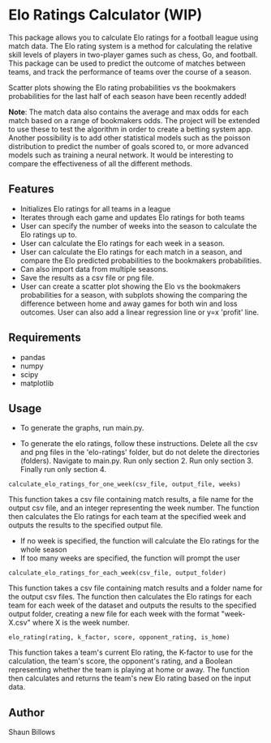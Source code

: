 # Elo Ratings Calculator (WIP)

This package allows you to calculate Elo ratings for a football league using match data. The Elo rating system is a method for calculating the relative skill levels of players in two-player games such as chess, Go, and football. This package can be used to predict the outcome of matches between teams, and track the performance of teams over the course of a season.

Scatter plots showing the Elo rating probabilities vs the bookmakers probabilities for the last half of each season have been recently added!

**Note**: The match data also contains the average and max odds for each match based on a range of bookmakers odds. The project will be extended to use these to test the algorithm in order to create a betting system app. Another possibility is to add other statistical models such as the poisson distribution to predict the number of goals scored to, or more advanced models such as training a neural network. It would be interesting to compare the effectiveness of all the different methods.

## Features

- Initializes Elo ratings for all teams in a league
- Iterates through each game and updates Elo ratings for both teams
- User can specify the number of weeks into the season to calculate the Elo ratings up to.
- User can calculate the Elo ratings for each week in a season.
- User can calculate the Elo ratings for each match in a season, and compare the Elo predicted probabilities to the bookmakers probabilities.
- Can also import data from multiple seasons.
- Save the results as a csv file or png file.
- User can create a scatter plot showing the Elo vs the bookmakers probabilities for a season, with subplots showing the comparing the difference between home and away games for both win and loss outcomes. User can also add a linear regression line or y=x 'profit' line.

## Requirements

- pandas
- numpy
- scipy
- matplotlib

## Usage

- To generate the graphs, run main.py.

- To generate the elo ratings, follow these instructions. Delete all the csv and png files in the 'elo-ratings' folder, but do not delete the directories (folders). Navigate to main.py. Run only section 2. Run only section 3. Finally run only section 4.

```
calculate_elo_ratings_for_one_week(csv_file, output_file, weeks)
```

This function takes a csv file containing match results, a file name for the output csv file, and an integer representing the week number. The function then calculates the Elo ratings for each team at the specified week and outputs the results to the specified output file.

- If no week is specified, the function will calculate the Elo ratings for the whole season
- If too many weeks are specified, the function will prompt the user

```
calculate_elo_ratings_for_each_week(csv_file, output_folder)
```

This function takes a csv file containing match results and a folder name for the output csv files. The function then calculates the Elo ratings for each team for each week of the dataset and outputs the results to the specified output folder, creating a new file for each week with the format "week-X.csv" where X is the week number.

```
elo_rating(rating, k_factor, score, opponent_rating, is_home)
```

This function takes a team's current Elo rating, the K-factor to use for the calculation, the team's score, the opponent's rating, and a Boolean representing whether the team is playing at home or away. The function then calculates and returns the team's new Elo rating based on the input data.

## Author

Shaun Billows
